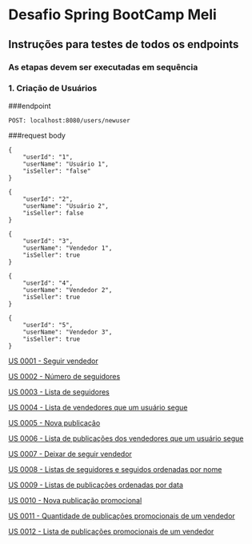 # Desafio Spring BootCamp Meli
## Instruções para testes de todos os endpoints

### As etapas devem ser executadas em sequência

### 1. Criação de Usuários

###endpoint
```
POST: localhost:8080/users/newuser
```
###request body
```
{
    "userId": "1",
    "userName": "Usuário 1",
    "isSeller": "false"
}
```
```
{
    "userId": "2",
    "userName": "Usuário 2",
    "isSeller": false
}
```
```
{
    "userId": "3",
    "userName": "Vendedor 1",
    "isSeller": true
}
```
```
{
    "userId": "4",
    "userName": "Vendedor 2",
    "isSeller": true
}
```
```
{
    "userId": "5",
    "userName": "Vendedor 3",
    "isSeller": true
}
```

[US 0001 - Seguir vendedor](doc/us0001.md)

[US 0002 - Número de seguidores](doc/us0002.md)

[US 0003 - Lista de seguidores](doc/us0003.md)

[US 0004 - Lista de vendedores que um usuário segue](doc/us0004.md)

[US 0005 - Nova publicação](doc/us0005.md)

[US 0006 - Lista de publicações dos vendedores que um usuário segue](doc/us0006.md)

[US 0007 - Deixar de seguir vendedor](doc/us0007.md)

[US 0008 - Listas de seguidores e seguidos ordenadas por nome](doc/us0008.md)

[US 0009 - Listas de publicações ordenadas por data](doc/us0009.md)

[US 0010 - Nova publicação promocional](doc/us0010.md)

[US 0011 - Quantidade de publicações promocionais de um vendedor](doc/us0011.md)

[US 0012 - Lista de publicações promocionais de um vendedor](doc/us0012.md) 

